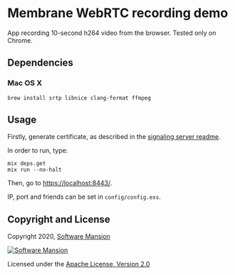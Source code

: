 # Membrane WebRTC recording demo

App recording 10-second h264 video from the browser. Tested only on Chrome. 

## Dependencies

### Mac OS X

```
brew install srtp libnice clang-format ffmpeg
```

## Usage

Firstly, generate certificate, as described in the [signaling server readme](https://github.com/membraneframework/membrane_demo/tree/master/webrtc/simple#https). 

In order to run, type:

```
mix deps.get
mix run --no-halt
```

Then, go to <https://localhost:8443/>.

IP, port and friends can be set in `config/config.exs`.

## Copyright and License

Copyright 2020, [Software Mansion](https://swmansion.com/?utm_source=git&utm_medium=readme&utm_campaign=membrane)

[![Software Mansion](https://logo.swmansion.com/logo?color=white&variant=desktop&width=200&tag=membrane-github)](https://swmansion.com/?utm_source=git&utm_medium=readme&utm_campaign=membrane)

Licensed under the [Apache License, Version 2.0](LICENSE)
